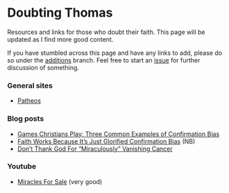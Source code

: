 # Doubting Thomas
Resources and links for those who doubt their faith. This page will be updated as I find more good content.

If you have stumbled across this page and have any links to add, please do so under the [additions](https://github.com/shnbwmn/doubting-thomas/tree/additions) branch. Feel free to start an [issue](https://github.com/shnbwmn/doubting-thomas/issues) for further discussion of something.

### General sites

* [Patheos](http://www.patheos.com/)

### Blog posts

* [Games Christians Play: Three Common Examples of Confirmation Bias](http://www.patheos.com/blogs/godlessindixie/2014/05/22/games-christians-play-three-common-examples-of-confirmation-bias/)
* [Faith Works Because It’s Just Glorified Confirmation Bias](http://www.patheos.com/blogs/barrierbreaker/faithglorification-of-confirmation-bias/) (NB)
* [Don’t Thank God For “Miraculously” Vanishing Cancer](http://www.patheos.com/blogs/barrierbreaker/dont-thank-god-for-miraculously-vanishing-cancer/)

### Youtube

* [Miracles For Sale](https://www.youtube.com/watch?v=iuP5uOI7Xwc) (very good)
